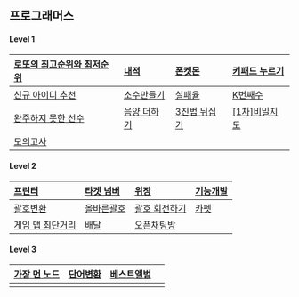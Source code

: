 ## 프로그래머스

#### Level 1

| [로또의 최고순위와 최저순위](https://programmers.co.kr/learn/courses/30/lessons/77484)             | [내적](https://programmers.co.kr/learn/courses/30/lessons/70128?language=javascript)        | [폰켓몬](https://programmers.co.kr/learn/courses/30/lessons/1845?language=javascript)        | [키패드 누르기](https://programmers.co.kr/learn/courses/30/lessons/67256?language=javascript) |
| :------------------------------------------------------------------------------------------------- | :------------------------------------------------------------------------------------------ | :------------------------------------------------------------------------------------------- | :-------------------------------------------------------------------------------------------- |
| [신규 아이디 추천](https://programmers.co.kr/learn/courses/30/lessons/72410?language=javascript)   | [소수만들기](https://programmers.co.kr/learn/courses/30/lessons/12977?language=javascript)  | [실패율](https://programmers.co.kr/learn/courses/30/lessons/42889)                           | [K번째수 ](https://programmers.co.kr/learn/courses/30/lessons/42748?language=javascript)      |
| [완주하지 못한 선수](https://programmers.co.kr/learn/courses/30/lessons/42576?language=javascript) | [음양 더하기](https://programmers.co.kr/learn/courses/30/lessons/76501?language=javascript) | [3진법 뒤집기](https://programmers.co.kr/learn/courses/30/lessons/68935?language=javascript) | [[1차]비밀지도](https://programmers.co.kr/learn/courses/30/lessons/17681?language=javascript) |
| [모의고사](https://programmers.co.kr/learn/courses/30/lessons/42840?language=javascript)           |                                                                                             |                                                                                              |                                                                                               |

#### Level 2

| [프린터](https://programmers.co.kr/learn/courses/30/lessons/42587?language=javascript)   | [타겟 넘버](https://programmers.co.kr/learn/courses/30/lessons/43165?language=javascript) | [위장](https://programmers.co.kr/learn/courses/30/lessons/42578?language=javascript)          | [기능개발](https://programmers.co.kr/learn/courses/30/lessons/42586?language=javascript) |
| :--------------------------------------------------------------------------------------- | :---------------------------------------------------------------------------------------- | :-------------------------------------------------------------------------------------------- | :--------------------------------------------------------------------------------------- |
| [괄호변환](https://programmers.co.kr/learn/courses/30/lessons/60058?language=javascript) | [올바른괄호](https://programmers.co.kr/learn/courses/30/lessons/12909)                    | [괄호 회전하기](https://programmers.co.kr/learn/courses/30/lessons/76502?language=javascript) | [카펫](https://programmers.co.kr/learn/courses/30/lessons/42842?language=javascript)     |
| [게임 맵 최단거리](https://programmers.co.kr/learn/courses/30/lessons/1844)              | [배달](https://programmers.co.kr/learn/courses/30/lessons/12978?language=javascript)      | [오픈채팅방](https://programmers.co.kr/learn/courses/30/lessons/42888?language=javascript)    |                                                                                          |

#### Level 3

| [가장 먼 노드](https://programmers.co.kr/learn/courses/30/lessons/49189?language=javascript) | [단어변환](https://programmers.co.kr/learn/courses/30/lessons/43163?language=javascript) | [베스트앨범](https://programmers.co.kr/learn/courses/30/lessons/42579?language=javascript) |     |
| :------------------------------------------------------------------------------------------- | :--------------------------------------------------------------------------------------- | :----------------------------------------------------------------------------------------- | :-- |
|                                                                                              |                                                                                          |                                                                                            |     |
